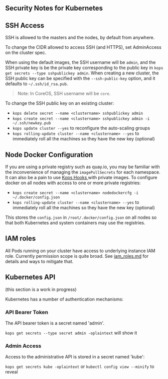 ## Security Notes for Kubernetes

## SSH Access

SSH is allowed to the masters and the nodes, by default from anywhere.

To change the CIDR allowed to access SSH (and HTTPS), set AdminAccess on the cluster spec.

When using the default images, the SSH username will be `admin`, and the SSH private key is be
the private key corresponding to the public key in `kops get secrets --type sshpublickey admin`.  When
creating a new cluster, the SSH public key can be specified with the `--ssh-public-key` option, and it
defaults to `~/.ssh/id_rsa.pub`.

> Note: In CoreOS, SSH username will be `core`.

To change the SSH public key on an existing cluster:

* `kops delete secret --name <clustername> sshpublickey admin`
* `kops create secret --name <clustername> sshpublickey admin -i ~/.ssh/newkey.pub`
* `kops update cluster --yes` to reconfigure the auto-scaling groups
* `kops rolling-update cluster --name <clustername> --yes` to immediately roll all the machines so they have the new key (optional)

## Node Docker Configuration

If you are using a private registry such as quay.io, you may be familiar with the inconvenience of managing the `imagePullSecrets` for each namespace. It can also be a pain to use [Kops Hooks ](cluster_spec.md#hooks) with private images. To configure docker on all nodes with access to one or more private registries:

* `kops create secret --name <clustername> nodedockercfg -i ~/.docker/config.json`
* `kops rolling-update cluster --name <clustername> --yes` to immediately roll all the machines so they have the new key (optional)

This stores the `config.json` in `/root/.docker/config.json` on all nodes so that both Kubernetes and system containers may use the registries.

## IAM roles

All Pods running on your cluster have access to underlying instance IAM role.
Currently permission scope is quite broad. See [iam_roles.md](iam_roles.md) for details and ways to mitigate that.


## Kubernetes API

(this section is a work in progress)

Kubernetes has a number of authentication mechanisms:

### API Bearer Token

The API bearer token is a secret named 'admin'.

`kops get secrets --type secret admin -oplaintext` will show it

### Admin Access

Access to the administrative API is stored in a secret named 'kube':

`kops get secrets kube -oplaintext` or `kubectl config view --minify` to reveal
